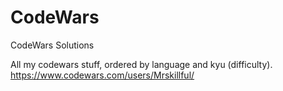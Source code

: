# CodeWars
CodeWars Solutions

All my codewars stuff, ordered by language and kyu (difficulty).<br>
https://www.codewars.com/users/Mrskillful/
